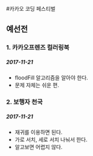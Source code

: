 
#카카오 코딩 페스티벌

## 예선전

### 1. 카카오프렌즈 컬러링북

##### 2017-11-21

- floodFill 알고리즘을 알아야 한다.
- 문제 자체는 쉬운 편.


### 2. 보행자 천국

##### 2017-11-21

- 재귀를 이용하면 된다.
- 가로 서치, 세로 서치 나눠서 한다.
- 알고보면 어렵지 않다.

